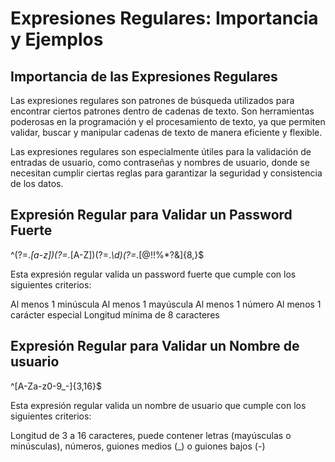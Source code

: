 # Expresiones Regulares: Importancia y Ejemplos

## Importancia de las Expresiones Regulares

Las expresiones regulares son patrones de búsqueda utilizados para encontrar ciertos patrones dentro de cadenas de texto. Son herramientas poderosas en la programación y el procesamiento de texto, ya que permiten validar, buscar y manipular cadenas de texto de manera eficiente y flexible.

Las expresiones regulares son especialmente útiles para la validación de entradas de usuario, como contraseñas y nombres de usuario, donde se necesitan cumplir ciertas reglas para garantizar la seguridad y consistencia de los datos.

## Expresión Regular para Validar un Password Fuerte


^(?=.*[a-z])(?=.*[A-Z])(?=.*\d)(?=.*[@$!%*?&])[A-Za-z\d@$!%*?&]{8,}$

Esta expresión regular valida un password fuerte que cumple con los siguientes criterios: 

Al menos 1 minúscula Al menos 1 mayúscula Al menos 1 número Al menos 1 carácter especial Longitud mínima de 8 caracteres



## Expresión Regular para Validar un Nombre de usuario


^[A-Za-z0-9_-]{3,16}$


Esta expresión regular valida un nombre de usuario que cumple con los siguientes criterios: 

Longitud de 3 a 16 caracteres, puede contener letras (mayúsculas o minúsculas), números, guiones medios (_) o guiones bajos (-)